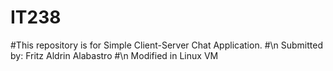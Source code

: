 # IT238
#This repository is for Simple Client-Server Chat Application. 
#\n Submitted by: Fritz Aldrin Alabastro 
#\n Modified in Linux VM
